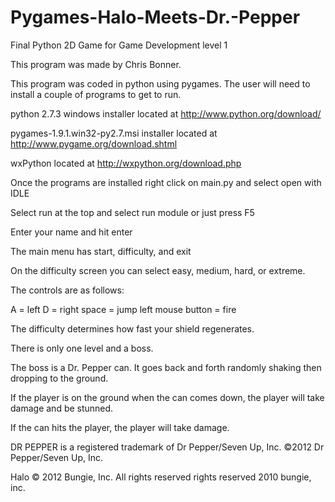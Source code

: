 # Pygames-Halo-Meets-Dr.-Pepper
Final Python 2D Game for Game Development level 1


This program was made by Chris Bonner.

This program was coded in python using pygames.
The user will need to install a couple of programs to get to run.

python 2.7.3 windows installer located at http://www.python.org/download/

pygames-1.9.1.win32-py2.7.msi installer located at http://www.pygame.org/download.shtml

wxPython located at http://wxpython.org/download.php

Once the programs are installed right click on main.py and select open with IDLE

Select run at the top and select run module or just press F5

Enter your name and hit enter

The main menu has start, difficulty, and exit

On the difficulty screen you can select easy, medium, hard, or extreme.

The controls are as follows:

A = left
D = right
space = jump
left mouse button = fire

The difficulty determines how fast your shield regenerates.

There is only one level and a boss.

The boss is a Dr. Pepper can. It goes back and forth randomly shaking then dropping to the ground.

If the player is on the ground when the can comes down, the player will take damage and be stunned. 

If the can hits the player, the player will take damage.

DR PEPPER is a registered trademark of Dr Pepper/Seven Up, Inc. ©2012 Dr Pepper/Seven Up, Inc. 

Halo © 2012 Bungie, Inc. All rights reserved rights reserved 2010 bungie, inc.

